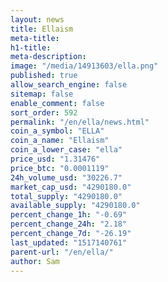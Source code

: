 ```yaml
---
layout: news
title: Ellaism
meta-title: 
h1-title: 
meta-description: 
image: "/media/14913603/ella.png"
published: true
allow_search_engine: false
sitemap: false
enable_comment: false
sort_order: 592
permalink: "/en/ella/news.html"
coin_a_symbol: "ELLA"
coin_a_name: "Ellaism"
coin_a_lower_case: "ella"
price_usd: "1.31476"
price_btc: "0.0001119"
24h_volume_usd: "30226.7"
market_cap_usd: "4290180.0"
total_supply: "4290180.0"
available_supply: "4290180.0"
percent_change_1h: "-0.69"
percent_change_24h: "2.18"
percent_change_7d: "-26.19"
last_updated: "1517140761"
parent-url: "/en/ella/"
author: Sam
---
```


